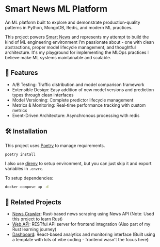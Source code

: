 # Smart News ML Platform

An ML platform built to explore and demonstrate production-quality patterns in Python, MongoDB, Redis, and modern ML practices.

This project powers [Smart News](https://smart-news-frontend.vercel.app/) and represents my attempt to build the kind of ML engineering environment I'm passionate about - one with clean abstractions, proper model lifecycle management, and thoughtful architecture. It's my playground for implementing the MLOps practices I believe make ML systems maintainable and scalable.

## 🚀 Features

- A/B Testing: Traffic distribution and model comparison framework
- Extensible Design: Easy addition of new model versions and prediction types through clean interfaces
- Model Versioning: Complete predictor lifecycle management
- Metrics & Monitoring: Real-time performance tracking with custom metrics
- Event-Driven Architecture: Asynchronous processing with redis

## 🛠️ Installation

This project uses [Poetry](https://python-poetry.org/) to manage requirements.

```bash
poetry install
```

I also use [direnv](https://direnv.net/) to setup environment, but you can just skip it and export variables in `.envrc`.

To setup dependencies:

```bash
docker-compose up -d
```

## 🔗 Related Projects

- [News Crawler](https://github.com/Antoine-Prieur/smart-news-crawler): Rust-based news scraping using News API (Note: Used this project to learn Rust)
- [Web API](https://github.com/Antoine-Prieur/smart-news-backend): RESTful API server for frontend integration (Also part of my Rust learning journey)
- [Dashboard](https://github.com/Antoine-Prieur/smart-news-frontend): React-based analytics and monitoring interface (Built using a template with lots of vibe coding - frontend wasn't the focus here)
